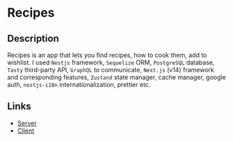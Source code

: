 # Recipes

## Description

Recipes is an app that lets you find recipes, how to cook them, add to wishlist. I used `Nestjs` framework, `Sequelize` ORM, `PostgreSQL` database, `Tasty` third-party API, `GraphQL` to communicate, `Next.js` (v14) framework and corresponding features, `Zustand` state manager, cache manager, google auth, `nestjs-i18n` internationalization, prettier etc.

## Links

- [Server](/server)
- [Client](/client)
